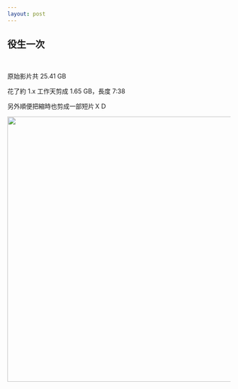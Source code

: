 ```yaml
---
layout: post
---
```


役生一次 
---

<br>

原始影片共 25.41 GB

花了約 1.x 工作天剪成 1.65 GB，長度 7:38

另外順便把縮時也剪成一部短片ＸＤ

<img src="{{site.url}}/img/2015-06-03/d3.png" height="600px">

<br>